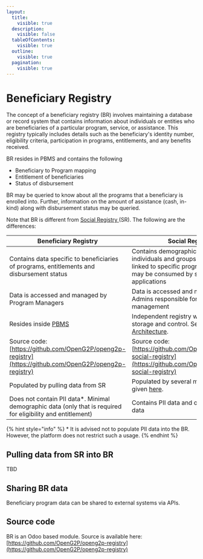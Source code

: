 ```yaml
---
layout:
  title:
    visible: true
  description:
    visible: false
  tableOfContents:
    visible: true
  outline:
    visible: true
  pagination:
    visible: true
---
```


# Beneficiary Registry

The concept of a beneficiary registry (BR) involves maintaining a database or record system that contains information about individuals or entities who are beneficiaries of a particular program, service, or assistance. This registry typically includes details such as the beneficiary's identity number, eligibility criteria, participation in programs, entitlements, and any benefits received.

BR resides in PBMS and contains the following&#x20;

* Beneficiary to Program mapping
* Entitlement of beneficiaries
* Status of disbursement

BR may be queried to know about all the programs that a beneficiary is enrolled into.  Further, information on the amount of assistance (cash, in-kind) along with disbursement status may be queried.

Note that BR is different from [Social Registry ](../../social-registry/)(SR). The following are the differences:

| Beneficiary Registry                                                                                          | Social Registry                                                                                                                                   |
| ------------------------------------------------------------------------------------------------------------- | ------------------------------------------------------------------------------------------------------------------------------------------------- |
| Contains data specific to beneficiaries of programs, entitlements and disbursement status                     | Contains demographic data of individuals and groups not necessarily linked to specific programs. The data may be consumed by several applications |
| Data is accessed and managed by Program Managers                                                              | Data is accessed and managed by Admins responsible for social registry management                                                                 |
| Resides inside [PBMS](../)                                                                                    | Independent registry with its own storage and control. See [Functional Architecture](../../#functional-architecture).                             |
| Source code: [https://github.com/OpenG2P/openg2p-registry](https://github.com/OpenG2P/openg2p-registry)       | Source code: [https://github.com/OpenG2P/openg2p-social-registry](https://github.com/OpenG2P/openg2p-social-registry)                             |
| Populated by pulling data from SR                                                                             | Populated by several mechanisms as given [here](../../social-registry/features/registry-update-mechanisms.md).                                    |
| Does not contain PII data\*. Minimal demographic data (only that is required for eligibility and entitlement) | Contains PII data and other demographic data                                                                                                      |

{% hint style="info" %}
\* It is advised not to populate PII data into the BR. However, the platform does not restrict such a usage.&#x20;
{% endhint %}

## Pulling data from SR into BR

TBD

## Sharing BR data

Beneficiary program data can be shared to external systems via APIs.

## Source code

BR is an Odoo based module. Source is available here: [https://github.com/OpenG2P/openg2p-registry](https://github.com/OpenG2P/openg2p-registry)

